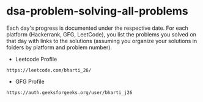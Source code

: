 # dsa-problem-solving-all-problems

Each day's progress is documented under the respective date.
For each platform (Hackerrank, GFG, LeetCode), you list the problems you solved on that day with links to the solutions (assuming you organize your solutions in folders by platform and problem number).

- Leetcode Profile
```
https://leetcode.com/bharti_26/
```
- GFG Profile
```
https://auth.geeksforgeeks.org/user/bharti_j26
```

